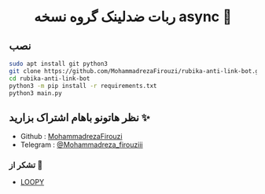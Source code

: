 <h1 align="center">ربات ضدلینک گروه نسخه async 🤖</h1>


## نصب

```sh
sudo apt install git python3
git clone https://github.com/MohammadrezaFirouzi/rubika-anti-link-bot.git
cd rubika-anti-link-bot
python3 -m pip install -r requirements.txt
python3 main.py
```



## نظر هاتونو باهام اشتراک بزارید ✨


* Github : [MohammadrezaFirouzi](https://github.com/MohammadrezaFirouzi)
* Telegram : [@Mohammadreza_firouziii](https://t.me/Mohammadreza_firouziii)


### تشکر از 🥰
- [LOOPY](https://rubika.ir/LOOPY_INFO)

